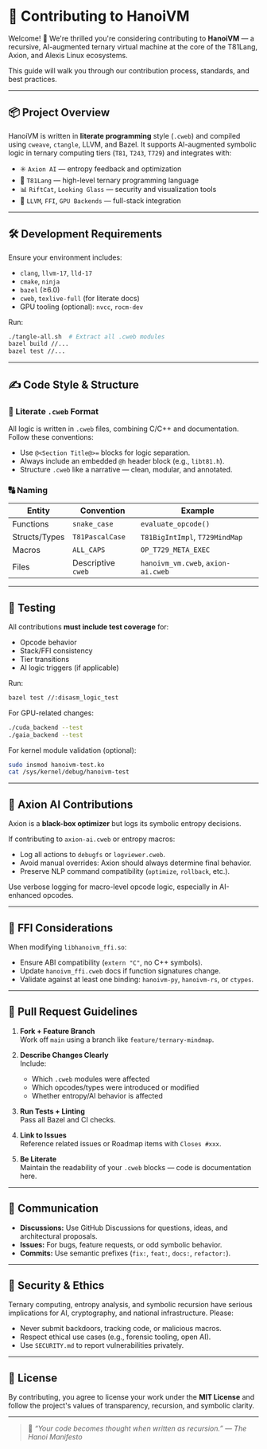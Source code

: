 # 🤝 Contributing to **HanoiVM**

Welcome! 🎉 We're thrilled you're considering contributing to **HanoiVM** — a recursive, AI-augmented ternary virtual machine at the core of the T81Lang, Axion, and Alexis Linux ecosystems.

This guide will walk you through our contribution process, standards, and best practices.

---

## 📦 Project Overview

HanoiVM is written in **literate programming** style (`.cweb`) and compiled using `cweave`, `ctangle`, LLVM, and Bazel. It supports AI-augmented symbolic logic in ternary computing tiers (`T81`, `T243`, `T729`) and integrates with:

- ✳️ `Axion AI` — entropy feedback and optimization
- 💠 `T81Lang` — high-level ternary programming language
- 📊 `RiftCat`, `Looking Glass` — security and visualization tools
- 🔁 `LLVM`, `FFI`, `GPU Backends` — full-stack integration

---

## 🛠️ Development Requirements

Ensure your environment includes:

- `clang`, `llvm-17`, `lld-17`
- `cmake`, `ninja`
- `bazel` (≥6.0)
- `cweb`, `texlive-full` (for literate docs)
- GPU tooling (optional): `nvcc`, `rocm-dev`

Run:

```bash
./tangle-all.sh  # Extract all .cweb modules
bazel build //...
bazel test //...
```

---

## ✍️ Code Style & Structure

### 🧵 Literate `.cweb` Format

All logic is written in `.cweb` files, combining C/C++ and documentation. Follow these conventions:

- Use `@<Section Title@>=` blocks for logic separation.
- Always include an embedded `@h` header block (e.g., `libt81.h`).
- Structure `.cweb` like a narrative — clean, modular, and annotated.

### 🔠 Naming

| Entity        | Convention          | Example                     |
|---------------|---------------------|-----------------------------|
| Functions     | `snake_case`        | `evaluate_opcode()`         |
| Structs/Types | `T81PascalCase`     | `T81BigIntImpl`, `T729MindMap` |
| Macros        | `ALL_CAPS`          | `OP_T729_META_EXEC`         |
| Files         | Descriptive `cweb`  | `hanoivm_vm.cweb`, `axion-ai.cweb` |

---

## 🧪 Testing

All contributions **must include test coverage** for:

- Opcode behavior
- Stack/FFI consistency
- Tier transitions
- AI logic triggers (if applicable)

Run:

```bash
bazel test //:disasm_logic_test
```

For GPU-related changes:

```bash
./cuda_backend --test
./gaia_backend --test
```

For kernel module validation (optional):

```bash
sudo insmod hanoivm-test.ko
cat /sys/kernel/debug/hanoivm-test
```

---

## 🧠 Axion AI Contributions

Axion is a **black-box optimizer** but logs its symbolic entropy decisions.

If contributing to `axion-ai.cweb` or entropy macros:

- Log all actions to `debugfs` or `logviewer.cweb`.
- Avoid manual overrides: Axion should always determine final behavior.
- Preserve NLP command compatibility (`optimize`, `rollback`, etc.).

Use verbose logging for macro-level opcode logic, especially in AI-enhanced opcodes.

---

## 🔗 FFI Considerations

When modifying `libhanoivm_ffi.so`:

- Ensure ABI compatibility (`extern "C"`, no C++ symbols).
- Update `hanoivm_ffi.cweb` docs if function signatures change.
- Validate against at least one binding: `hanoivm-py`, `hanoivm-rs`, or `ctypes`.

---

## 📜 Pull Request Guidelines

1. **Fork + Feature Branch**  
   Work off `main` using a branch like `feature/ternary-mindmap`.

2. **Describe Changes Clearly**  
   Include:
   - Which `.cweb` modules were affected
   - Which opcodes/types were introduced or modified
   - Whether entropy/AI behavior is affected

3. **Run Tests + Linting**  
   Pass all Bazel and CI checks.

4. **Link to Issues**  
   Reference related issues or Roadmap items with `Closes #xxx`.

5. **Be Literate**  
   Maintain the readability of your `.cweb` blocks — code is documentation here.

---

## 💬 Communication

- **Discussions:** Use GitHub Discussions for questions, ideas, and architectural proposals.
- **Issues:** For bugs, feature requests, or odd symbolic behavior.
- **Commits:** Use semantic prefixes (`fix:`, `feat:`, `docs:`, `refactor:`).

---

## 🔐 Security & Ethics

Ternary computing, entropy analysis, and symbolic recursion have serious implications for AI, cryptography, and national infrastructure. Please:

- Never submit backdoors, tracking code, or malicious macros.
- Respect ethical use cases (e.g., forensic tooling, open AI).
- Use `SECURITY.md` to report vulnerabilities privately.

---

## 📜 License

By contributing, you agree to license your work under the **MIT License** and follow the project's values of transparency, recursion, and symbolic clarity.

---

> 🧠 *“Your code becomes thought when written as recursion.” — The Hanoi Manifesto*
